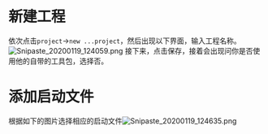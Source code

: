 # 新建工程
  依次点击```project```->```new ...project```，然后出现以下界面，输入工程名称。![Snipaste_20200119_124059.png](0)
接下来，点击保存，接着会出现问你是否使用他的自带的工具包，选择否。
# 添加启动文件
根据如下的图片选择相应的启动文件![Snipaste_20200119_124635.png](1)

